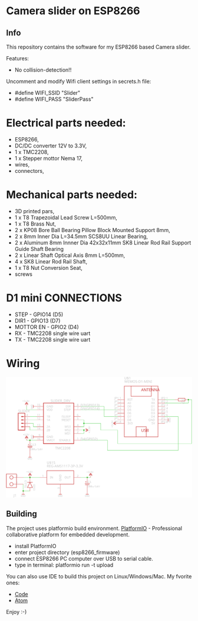 # Camera slider on ESP8266

## Info

This repository contains the software for my ESP8266 based Camera slider.

Features:
- No collision-detection!!

Uncomment and modify Wifi client settings in secrets.h file:
* #define WIFI_SSID                "Slider"
* #define WIFI_PASS                "SliderPass"

# Electrical parts needed:
* ESP8266,
* DC/DC converter 12V to 3.3V,
* 1 x TMC2208,
* 1 x Stepper mottor Nema 17,
* wires,
* connectors,

# Mechanical parts needed:
* 3D printed pars,
* 1 x T8 Trapezoidal Lead Screw L=500mm,
* 1 x T8 Brass Nut,
* 2 x KP08 Bore Ball Bearing Pillow Block Mounted Support 8mm,
* 2 x 8mm Inner Dia L=34.5mm SCS8UU Linear Bearing,
* 2 x Aluminum 8mm Innner Dia 42x32x11mm SK8 Linear Rod Rail Support Guide Shaft Bearing
* 2 x Linear Shaft Optical Axis 8mm L=500mm,
* 4 x SK8 Linear Rod Rail Shaft,
* 1 x T8 Nut Conversion Seat,
* screws


# D1 mini CONNECTIONS
* STEP      - GPIO14 (D5)
* DIR1      - GPIO13 (D7)
* MOTTOR EN - GPIO2  (D4)
* RX        - TMC2208 single wire uart
* TX        - TMC2208 single wire uart
# Wiring

![alt tag](https://github.com/BubuHub/ESP8266_Camera_Slider/blob/main/blob/assets/schematic.png)

## Building

The project uses platformio build environment. 
[PlatformIO](https://platformio.org/) - Professional collaborative platform for embedded development.

* install PlatformIO
* enter project directory (esp8266_firmware)
* connect ESP8266 PC computer over USB to serial cable.
* type in terminal:
  platformio run -t upload

You can also use IDE to build this project on Linux/Windows/Mac. My fvorite ones:
* [Code](https://code.visualstudio.com/) 
* [Atom](https://atom.io/)

Enjoy :-)

